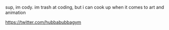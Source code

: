 sup, im cody.
im trash at coding, but i can cook up when it comes to art and animation

https://twitter.com/hubbabubbagym
